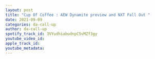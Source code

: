 ```yaml
---
layout: post
title: "Cup Of Coffee : AEW Dynamite preview and NXT Fall Out "
date: 2021-09-09
categories: da-call-up
author: da-call-up
spotify_track_id: 3VYudhiabudnpC5vMZf3gy
youtube_video_id: 
apple_track_id: 
youtube_metadata: 
---
```

